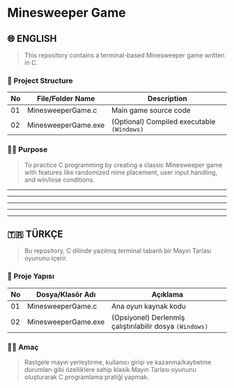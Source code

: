# Minesweeper Game

## 🌐 ENGLISH

> This repository contains a terminal-based Minesweeper game written in C.

### 🧱 Project Structure

| No | File/Folder Name    | Description                              |
|----|---------------------|------------------------------------------|
| 01 | MinesweeperGame.c   | Main game source code                     |
| 02 | MinesweeperGame.exe | (Optional) Compiled executable `(Windows)` |

### 👨‍💻 Purpose

> To practice C programming by creating a classic Minesweeper game with features like randomized mine placement, user input handling, and win/lose conditions.

---
---
---
---
---

## 🇹🇷 TÜRKÇE

> Bu repository, C dilinde yazılmış terminal tabanlı bir Mayın Tarlası oyununu içerir.

### 🧱 Proje Yapısı

| No | Dosya/Klasör Adı     | Açıklama                                |
|----|-----------------------|----------------------------------------|
| 01 | MinesweeperGame.c    | Ana oyun kaynak kodu                    |
| 02 | MinesweeperGame.exe  | (Opsiyonel) Derlenmiş çalıştırılabilir dosya `(Windows)` |

### 👨‍💻 Amaç

> Rastgele mayın yerleştirme, kullanıcı girişi ve kazanma/kaybetme durumları gibi özelliklere sahip klasik Mayın Tarlası oyununu oluşturarak C programlama pratiği yapmak.
